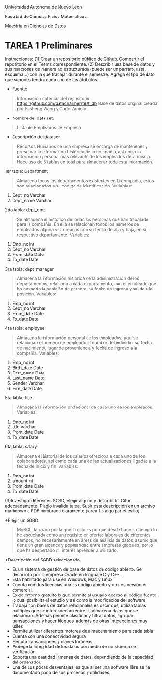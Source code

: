Universidad Autonoma de Nuevo Leon

Facultad de Ciencias Fisico Matematicas

Maestria en Ciencias de Datos

# TAREA 1 Preliminares #

Instrucciones: 
(1) Crear un repositorio público de Github. Compartir el repositorio en el Teams correspondiente.
(2)  Describir una base de datos y sus relaciones de manera no estructurada (puede ser un párrafo, lista, esquema…) con la que trabajar durante el semestre. Agrega el tipo de dato que supones tendrá cada uno de tus atributos. 


- Fuente: 
>Información obtenida del repositorio
 https://github.com/datacharmer/test_db 
            Base de datos original creada por Fusheng Wang y Carlo Zaniolo.

- Nombre del data set:
>Lista de Empleados de Empresa

-	Descripción del dataset:

>Recursos Humanos de una empresa se encarga de mantenener y preservar la información histórica de la compañía, así como la información personal más relevante de los empleados de la misma. Hace uso de 6 tablas en total para almacenar toda esta información.

1er tabla: Department
>Almacena todos los departamentos existentes en la compañia, estos son relacionados a su codigo de identificación.
Variables: 
1) Dept_no 	Varchar
2) Dept_name	Varchar

2da tabla: dept_emp
>Se almacena el historico de todas las personas que han trabajado para la compañia. En ella se relacionan todos los numeros de empleados alguna vez creados con su fecha de alta y baja, en su respectivo departamento.
Variables:
1) Emp_no	int
2) Dept_no	Varchar
3) From_date	Date
4) To_date	Date  

3ra tabla: dept_manager
>Almacena la información historica de la administración de los departamentos, relaciona a cada departamento, con el empleado que ha ocupado la posición de gerente, su fecha de ingreso y salida a la posición.
Variables:
1) Emp_no	int
2) Dept_no	Varchar
3) From_date	Date
4) To_date	Date 

4ta tabla: employee
>Almacena la información personal de los empleados, aqui se relacionan el numero de empleado al nombre del individio, su fecha de nacimiento, lugar de proveniencia y fecha de ingreso a la compañia.
Variables:
1) Emp_no	int
2) Birth_date	Date
3) First_name	Date
4) Last_name 	Date 
5) Gender	Varchar 
6) Hire_date	Date
	
5ta tabla: title
>Almacena la información profesional de cada uno de los empleados.
Variables:

1) Emp_no     int
2) title	  varchar
3) From_date 	Date
4) To_date   Date 

6ta tabla: salary
>Almacena el historial de los salarios ofrecidos a cada uno de los colaboradores, asi como cada una de las actualizaciones, ligadas a la fecha de inicio y fin.
Variables:
1) Emp_no	   int
2) amount	    int
3) From_date   Date
4) To_date     Date 


(3)Investigar diferentes SGBD, elegir alguno y describirlo. Citar adecuadamente. Plagio invalida tarea. Subir esta descripción en un archivo markdown o PDF nombrado claramente (tarea 1 o algo por el estilo).

+Elegir un SGBD
>MySQL, la razón por la que lo elijo es porque desde hace un tiempo lo he escuchado como un requisito en ofertas laborales de diferentes campos, no  necesariamente en áreas de análisis de datos, asumo que tiene un gran alcance y popularidad entre empresas globales, por lo que ha despertado mi interés aprender a utilizarlo.

+Descripción del SGBD seleccionado
-	Es un sistema de gestión de base de datos de código abierto. Se desarrollo por la empresa Oracle en lenguaje C y C++.
-	 Esta habilitado para uso en Windows, Mac y Linux
-	Cuenta con dos licencias una es código abierto y otra es versión en comercial. 
-	Es de entorno gratuito lo que permite al usuario acceso al código fuente lo cual posibilita el estudio y así como la modificación  del software
-	Trabaja con bases de datos relacionales es decir que; utiliza tablas múltiples que se interconectan entre si, almacena datos que se relacionan. Además permite clasificar y filtrar datos, agrupar transacciones y hacer bloques, además de otras interacciones muy útiles
-	Permite utilizar diferentes motores de almacenamiento para cada tabla
-	Cuenta con una conectividad segura
-	Ejecuta transacciones y claves foráneas.
-	Protege la integridad de los datos por medio de un sistema de verificación
-	Soporta una cantidad inmensa de datos, dependiendo de la capacidad del ordenador.
-	Una de sus pocas desventajas, es que al ser una software libre se ha documentado poco de sus procesos y utilidades

